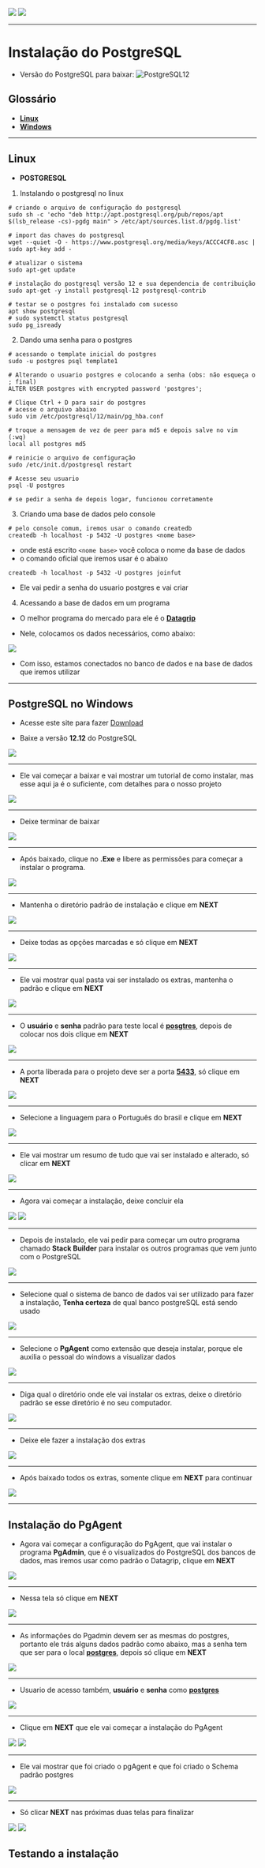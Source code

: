 [![](https://img.shields.io/badge/P%C3%A1gina%20Inicial-323330?style=for-the-badge)](home)
[![](https://img.shields.io/badge/Instala%C3%A7%C3%A3o-323330?style=for-the-badge)](Instalação)

---

# Instalação do PostgreSQL

* Versão do PostgreSQL para baixar: ![PostgreSQL12](https://img.shields.io/badge/PostgreSQL-12-blue)

## Glossário

* [**Linux**](database/postgresql_instalacao#linux)
* [**Windows**](database/postgresql_instalacao#windows)

---

<a name="linux"></a>

## Linux

- **POSTGRESQL**

1) Instalando o postgresql no linux

```shell
# criando o arquivo de configuração do postgresql
sudo sh -c 'echo "deb http://apt.postgresql.org/pub/repos/apt $(lsb_release -cs)-pgdg main" > /etc/apt/sources.list.d/pgdg.list'

# import das chaves do postgresql
wget --quiet -O - https://www.postgresql.org/media/keys/ACCC4CF8.asc | sudo apt-key add -

# atualizar o sistema
sudo apt-get update

# instalação do postgresql versão 12 e sua dependencia de contribuição
sudo apt-get -y install postgresql-12 postgresql-contrib

# testar se o postgres foi instalado com sucesso
apt show postgresql
# sudo systemctl status postgresql
sudo pg_isready
```

2) Dando uma senha para o postgres

```shell
# acessando o template inicial do postgres
sudo -u postgres psql template1

# Alterando o usuario postgres e colocando a senha (obs: não esqueça o ; final)
ALTER USER postgres with encrypted password 'postgres';

# Clique Ctrl + D para sair do postgres
# acesse o arquivo abaixo
sudo vim /etc/postgresql/12/main/pg_hba.conf

# troque a mensagem de vez de peer para md5 e depois salve no vim (:wq)
local all postgres md5

# reinicie o arquivo de configuração
sudo /etc/init.d/postgresql restart

# Acesse seu usuario
psql -U postgres

# se pedir a senha de depois logar, funcionou corretamente
```

3) Criando uma base de dados pelo console

```shell
# pelo console comum, iremos usar o comando createdb
createdb -h localhost -p 5432 -U postgres <nome base>
```

* onde está escrito `<nome base>` você coloca o nome da base de dados
* o comando oficial que iremos usar é o abaixo

```shell
createdb -h localhost -p 5432 -U postgres joinfut
```

* Ele vai pedir a senha do usuario postgres e vai criar

4) Acessando a base de dados em um programa

* O melhor programa do mercado para ele é o [**Datagrip**](https://www.jetbrains.com/datagrip/download/?source=google&medium=cpc&campaign=15034927825&term=datagrip&gclid=Cj0KCQjw9ZGYBhCEARIsAEUXITUIhh1cPnp63OxJKXGRFET-UVxhvsri2Iga3RZm5zSMqvaykbdsqKoaAji3EALw_wcB#section=linux)

* Nele, colocamos os dados necessários, como abaixo:

<img src="../resources/images/installation/conexao_datagrip.png">

* Com isso, estamos conectados no banco de dados e na base de dados que iremos utilizar

---

<a name="windows"></a>

## PostgreSQL no Windows

* Acesse este site para fazer [Download](https://www.enterprisedb.com/downloads/postgres-postgresql-downloads)

* Baixe a versão **12.12** do PostgreSQL 
<img src="resources/images/install_windows/1.png">

---

* Ele vai começar a baixar e vai mostrar um tutorial de como instalar, mas esse aqui ja é o suficiente, com detalhes para o nosso projeto
<img src="resources/images/install_windows/2.png">

---

* Deixe terminar de baixar

<img src="resources/images/install_windows/3.png">

---

* Após baixado, clique no **.Exe** e libere as permissões para começar a instalar o programa. 

<img src="resources/images/install_windows/4.png">

---

* Mantenha o diretório padrão de instalação e clique em **NEXT**

<img src="resources/images/install_windows/5.png">

---

* Deixe todas as opções marcadas e só clique em **NEXT**

<img src="resources/images/install_windows/6.png">

---

* Ele vai mostrar qual pasta vai ser instalado os extras, mantenha o padrão e clique em **NEXT**

<img src="resources/images/install_windows/7.png">

---

* O **usuário** e **senha** padrão para teste local é [**posgtres**](), depois de colocar nos dois clique em **NEXT**

<img src="resources/images/install_windows/8.png">

---

* A porta liberada para o projeto deve ser a porta [**5433**](), só clique em **NEXT**
<img src="resources/images/install_windows/9.png">

---

* Selecione a linguagem para o Português do brasil e clique em **NEXT**

<img src="resources/images/install_windows/10.png">

---

* Ele vai mostrar um resumo de tudo que vai ser instalado e alterado, só clicar em **NEXT**

<img src="resources/images/install_windows/11.png">

---

* Agora vai começar a instalação, deixe concluir ela

<img src="resources/images/install_windows/12.png">
<img src="resources/images/install_windows/13.png">

---

* Depois de instalado, ele vai pedir para começar um outro programa chamado **Stack Builder** para instalar os outros programas que vem junto com o PostgreSQL 

<img src="resources/images/install_windows/14.png">

---

* Selecione qual o sistema de banco de dados vai ser utilizado para fazer a instalação, **Tenha certeza** de qual banco postgreSQL está sendo usado

<img src="resources/images/install_windows/15.png">

---

* Selecione o **PgAgent** como extensão que deseja instalar, porque ele auxilia o pessoal do windows a visualizar dados

<img src="resources/images/install_windows/16.png">

---

* Diga qual o diretório onde ele vai instalar os extras, deixe o diretório padrão se esse diretório é no seu computador.

<img src="resources/images/install_windows/17.png">

---

* Deixe ele fazer a instalação dos extras

<img src="resources/images/install_windows/18.png">

---

* Após baixado todos os extras, somente clique em **NEXT** para continuar 

<img src="resources/images/install_windows/19.png">

---

## Instalação do PgAgent

* Agora vai começar a configuração do PgAgent, que vai instalar o programa **PgAdmin**, que é o visualizados do PostgreSQL dos bancos de dados, mas iremos usar como padrão o Datagrip, clique em **NEXT**

<img src="resources/images/install_windows/20.png">

---

* Nessa tela só clique em **NEXT**

<img src="resources/images/install_windows/21.png">

---

* As informações do Pgadmin devem ser as mesmas do postgres, portanto ele trás alguns dados padrão como abaixo, mas a senha tem que ser para o local [**postgres**](), depois só clique em **NEXT**

<img src="resources/images/install_windows/22.png">

---

* Usuario de acesso também, **usuário** e **senha** como [**postgres**]()

<img src="resources/images/install_windows/23.png">

---

* Clique em **NEXT** que ele vai começar a instalação do PgAgent

<img src="resources/images/install_windows/24.png">
<img src="resources/images/install_windows/25.png">

---

* Ele vai mostrar que foi criado o pgAgent e que foi criado o Schema padrão postgres

<img src="resources/images/install_windows/26.png">

---

* Só clicar **NEXT** nas próximas duas telas para finalizar

<img src="resources/images/install_windows/27.png">
<img src="resources/images/install_windows/28.png">

## Testando a instalação




